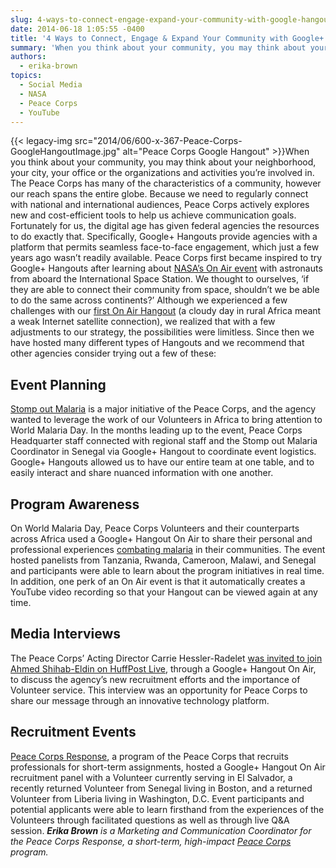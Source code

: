 ```yaml
---
slug: 4-ways-to-connect-engage-expand-your-community-with-google-hangouts
date: 2014-06-18 1:05:55 -0400
title: '4 Ways to Connect, Engage & Expand Your Community with Google+ Hangouts'
summary: 'When you think about your community, you may think about your neighborhood, your city, your office or the organizations and activities you’re involved in. The Peace Corps has many of the characteristics of a community, however our reach spans the entire globe. Because we need to regularly connect'
authors:
  - erika-brown
topics:
  - Social Media
  - NASA
  - Peace Corps
  - YouTube
---
```


{{< legacy-img src="2014/06/600-x-367-Peace-Corps-GoogleHangoutImage.jpg" alt="Peace Corps Google Hangout" >}}When you think about your community, you may think about your neighborhood, your city, your office or the organizations and activities you’re involved in. The Peace Corps has many of the characteristics of a community, however our reach spans the entire globe. Because we need to regularly connect with national and international audiences, Peace Corps actively explores new and cost-efficient tools to help us achieve communication goals. Fortunately for us, the digital age has given federal agencies the resources to do exactly that. Specifically, Google+ Hangouts provide agencies with a platform that permits seamless face-to-face engagement, which just a few years ago wasn’t readily available. Peace Corps first became inspired to try Google+ Hangouts after learning about [NASA’s On Air event](http://www.youtube.com/watch?v=r7_BZe6cGoI) with astronauts from aboard the International Space Station. We thought to ourselves, ‘if they are able to connect their community from space, shouldn’t we be able to do the same across continents?’ Although we experienced a few challenges with our [first On Air Hangout](https://www.youtube.com/watch?v=uP7vVnRzJao&list=PLM0oh3lEA63F3_HpIxCIV2QhnGNPL6LZ1) (a cloudy day in rural Africa meant a weak Internet satellite connection), we realized that with a few adjustments to our strategy, the possibilities were limitless. Since then we have hosted many different types of Hangouts and we recommend that other agencies consider trying out a few of these:

## Event Planning

[Stomp out Malaria](http://stompoutmalaria.org/) is a major initiative of the Peace Corps, and the agency wanted to leverage the work of our Volunteers in Africa to bring attention to World Malaria Day. In the months leading up to the event, Peace Corps Headquarter staff connected with regional staff and the Stomp out Malaria Coordinator in Senegal via Google+ Hangout to coordinate event logistics. Google+ Hangouts allowed us to have our entire team at one table, and to easily interact and share nuanced information with one another.

## Program Awareness

On World Malaria Day, Peace Corps Volunteers and their counterparts across Africa used a Google+ Hangout On Air to share their personal and professional experiences [combating malaria](https://www.youtube.com/watch?v=yyRntzh8DUQ) in their communities. The event hosted panelists from Tanzania, Rwanda, Cameroon, Malawi, and Senegal and participants were able to learn about the program initiatives in real time. In addition, one perk of an On Air event is that it automatically creates a YouTube video recording so that your Hangout can be viewed again at any time.

## Media Interviews

The Peace Corps&#8217; Acting Director Carrie Hessler-Radelet [was invited to join Ahmed Shihab-Eldin on HuffPost Live](http://live.huffingtonpost.com/r/segment/peace-corps-carrie-hessler-radelet/53286f9e2b8c2a455c0004c9), through a Google+ Hangout On Air, to discuss the agency’s new recruitment efforts and the importance of Volunteer service. This interview was an opportunity for Peace Corps to share our message through an innovative technology platform.

## Recruitment Events

[Peace Corps Response](http://www.peacecorps.gov/volunteer/response/), a program of the Peace Corps that recruits professionals for short-term assignments, hosted a Google+ Hangout On Air recruitment panel with a Volunteer currently serving in El Salvador, a recently returned Volunteer from Senegal living in Boston, and a returned Volunteer from Liberia living in Washington, D.C. Event participants and potential applicants were able to learn firsthand from the experiences of the Volunteers through facilitated questions as well as through live Q&A session. _**Erika Brown** is a Marketing and Communication Coordinator for the Peace Corps Response, a short-term, high-impact [Peace Corps](http://www.peacecorps.gov/volunteer/response/) program._
